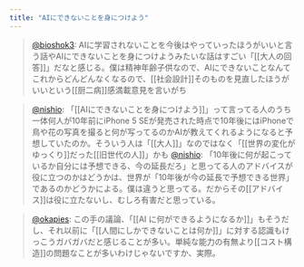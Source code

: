 ```yaml
---
title: "AIにできないことを身につけよう"
---
```


> [@bioshok3](https://twitter.com/bioshok3/status/1614678836167475203?s=20&t=7lFwYw2mF7cMWp4erhkLLQ): AIに学習されないことを今後はやっていったほうがいいと言う話やAIにできないことを身につけようみたいな話はすごい「[[大人の回答]]」だなと感じる。僕は精神年齢子供なので、AIにできないことなんてこれからどんどんなくなるので、[[社会設計]]そのものを見直したほうがいいという[[厨二病]]感満載意見を言いがち

> [@nishio](https://twitter.com/nishio/status/1614799102101049345?s=20&t=7lFwYw2mF7cMWp4erhkLLQ): 「[[AIにできないことを身につけよう]]」って言ってる人のうち一体何人が10年前にiPhone 5 SEが発売された時点で10年後にはiPhoneで鳥や花の写真を撮ると何が写ってるのかAIが教えてくれるようになると予想していたのか。そういう人は「[[大人]]」なのではなく「[[世界の変化がゆっくり]]だった[[旧世代の人]]」かも
> [@nishio](https://twitter.com/nishio/status/1614800662818344960?s=20&t=7lFwYw2mF7cMWp4erhkLLQ): 「10年後に何が起こっているか自分には予想できる、今の延長だろ」と思ってる人のアドバイスが役に立つのかはどうかは、世界が「10年後が今の延長で予想できる世界」であるのかどうかによる。僕は違うと思ってる。だからその[[アドバイス]]は役に立たないし、むしろ有害だと思っている。

> [@okapies](https://twitter.com/okapies/status/1614822592426414080?s=20&t=NScRQ2R0q4mdUOr2B-j8iA): この手の議論、「[[AI に何ができるようになるか]]」もそうだし、それ以前に「[[人間にしかできないことは何か]]」に対する認識もけっこうガバガバだと感じることが多い。単純な能力の有無より[[コスト構造]]の問題なことが多いわけじゃないですか、実際。

